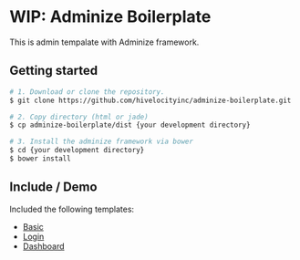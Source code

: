 # WIP: Adminize Boilerplate

This is admin tempalate with Adminize framework.

## Getting started

```bash
# 1. Download or clone the repository.
$ git clone https://github.com/hivelocityinc/adminize-boilerplate.git

# 2. Copy directory (html or jade)
$ cp adminize-boilerplate/dist {your development directory}

# 3. Install the adminize framework via bower
$ cd {your development directory}
$ bower install
```

## Include / Demo
Included the following templates:

- [Basic](http://hivelocityinc.github.io/adminize-boilerplate/index.html)
- [Login](http://hivelocityinc.github.io/adminize-boilerplate/login.html)
- [Dashboard](http://hivelocityinc.github.io/adminize-boilerplate/dashboard.html)
